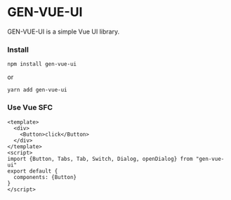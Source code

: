 # GEN-VUE-UI

GEN-VUE-UI is a simple Vue UI library.

### Install

```
npm install gen-vue-ui
```

or

```
yarn add gen-vue-ui
```

### Use Vue SFC

```
<template>
  <div>
    <Button>click</Button>
  </div>
</template>
<script>
import {Button, Tabs, Tab, Switch, Dialog, openDialog} from "gen-vue-ui"
export default {
  components: {Button}
}
</script>
```

